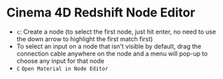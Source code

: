 # Cinema 4D Redshift Node Editor

- `c`: Create a node (to select the first node, just hit enter, no need to use the down arrow to highlight the first match first)
- To select an input on a node that isn't visible by default, drag the connection cable anywhere on the node and a menu will pop-up to choose any input for that node
- `C` `Open Material in Node Editor`
